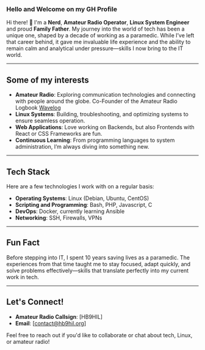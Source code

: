 ### Hello and Welcome on my GH Profile

Hi there! 👋 I'm a **Nerd**, **Amateur Radio Operator**, **Linux System Engineer** and proud **Family Father**. My journey into the world of tech has been a unique one, shaped by a decade of working as a paramedic. While I’ve left that career behind, it gave me invaluable life experience and the ability to remain calm and analytical under pressure—skills I now bring to the IT world.

---

## Some of my interests

- **Amateur Radio**: Exploring communication technologies and connecting with people around the globe. Co-Founder of the Amateur Radio Logbook [Wavelog](https://github.com/wavelog/wavelog)
- **Linux Systems**: Building, troubleshooting, and optimizing systems to ensure seamless operation.
- **Web Applications**: Love working on Backends, but also Frontends with React or CSS Frameworks are fun.  
- **Continuous Learning**: From programming languages to system administration, I’m always diving into something new.

---

## Tech Stack

Here are a few technologies I work with on a regular basis:

- **Operating Systems**: Linux (Debian, Ubuntu, CentOS)
- **Scripting and Programming**: Bash, PHP, Javascript, C
- **DevOps**: Docker, currently learning Ansible
- **Networking**: SSH, Firewalls, VPNs

---

## Fun Fact

Before stepping into IT, I spent 10 years saving lives as a paramedic. The experiences from that time taught me to stay focused, adapt quickly, and solve problems effectively—skills that translate perfectly into my current work in tech. 

---

## Let's Connect!

- **Amateur Radio Callsign**: [HB9HIL]
- **Email**: [contact@hb9hil.org]

Feel free to reach out if you'd like to collaborate or chat about tech, Linux, or amateur radio!
